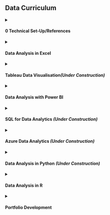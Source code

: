 ## Data Curriculum 

<details>
<summary><h4 id="0-technical-set-up-troubleshooting-references">0 Technical Set-Up/References</h4></summary>
<ul>
<li><a href="./Just_IT_Skills_Bootcamp_in_Data_Technician_Curriculum.pdf">Bootcamp Curriculum Map (PDF)</a> <em>(this was for Just IT Data Bootcamp Learners)</em></li>
<li><a href="./How_to_Share_Screen.md">How to Share Screen</a></li>
<li><a href="https://github.com/lifeparticle/Markdown-Cheatsheet">Markdown Cheat Sheet</a> (<em>Note: this is how tech folks speak, a cheat sheet is just a guide and you aren&#39;t cheating by using it</em>)</li>
<li><a href="https://learncodethehardway.com/blog/25-how-to-read-programmer-documentation/">How to Read Documentation in Python/Pandas</a></li>
</ul>
</details>
  
<details>
<summary><h4 id="data-analysis-in-excel">Data Analysis in Excel</h4></summary>
<ul>
<li><a href="./01%20Intro%20to%20Data%20Analysis%20and%20Excel">Intro to Data Analysis and Cleaning Data in Excel&#39;s Power Query</a> <em> (Note that you need the Desktop version of Excel to access Power Query)</em></li>
<li><a href="./02%20Excel%20Formulas%20and%20Functions">Excel Formulas and Functions</a></li>
<li><a href="./03%20Data%20Visualisations%20in%20Excel">Exploratory Data Analysis: Creating Effective Visualisations in Excel</a></li>
<li><a href="./04%20Assignment1">Assignment 1: Excel and Tableau</a></li>
<li><a href="05%20Advanced_Excel_Functions">Advanced Excel Functions</a> <em> (Note that you need the Desktop version of Excel to use What-If Analysis)</em></li>
<li><a href="./06%20Excel_Consolidation_Exercises">Excel Consolidation Exercises</a></li>
</ul>
</details>

<details>
<summary><h4 id="data-analysis-with-Tableau">Tableau Data Visualisation<em>(Under Construction)</em></h4></summary> 
<ul>
<li><a href="./07_Tableau_Data_Visualisation">Tableau Data Visualisation</a></li>
</ul>
</details>

<details>
<summary><h4 id="data-analysis-with-Power BI">Data Analysis with Power BI</em></h4></summary> 
<ul>
<li><a href="./08_Data_Visualisation_with_PowerBI">Data Visualisation with Power BI</a></li>
</ul>
</details>

<details>
<summary><h4 id="data-analysis-with-SQL">SQL for Data Analytics <em>(Under Construction)</em></h4></summary>
<ul>
<li><a href="">SQL for Data Analytics (including MySQL)</a></li>
</ul>
</details>

<details>
<summary><h4 id="azure-data-analytics">Azure Data Analytics <em>(Under Construction)</em></h4></summary>
<ul>
<li><a href="">Azure Data Analytics</a></li>
</ul>
</details>

<details>
<summary><h4 id="data-analysis-in-python">Data Analysis in Python <em>(Under Construction)</em></h4></summary>
<ul>
<li><a href="./09%20Python%20Data%20Analysis">Full Data Analysis in Python</a></li>
  <em>(Will upload more curriculum at later time)</em>
</ul>
</details>

<details>
<summary><h4 id="data-analysis-in-r">Data Analysis in R</h4></summary>
<ul>
<li><a href="./10%20R%20Studio%20Data%20Analysis/readme.md#intro-to-data-analysis-lifecycle-and-r-studio">Intro to Data Analysis Lifecyle and R Studio</a></li>
<li><a href="./10%20R%20Studio%20Data%20Analysis/readme.md#data-cleaning-and-transforming-in-r-studio">Data Cleaning and Transforming in R Studio</a></li>
<li><a href="./10%20R%20Studio%20Data%20Analysis/readme.md#exploratory-data-analysis-in-r">Data Visualisation for EDA in R</a></li>
</ul>
</details>


<details>
<summary><h4 id="portfolio-development">Portfolio Development</h4></summary>
<ul>
<li><a href="./11_Portfolio_Development/readme.md#creating-github-repositories-for-data-portfolio-project-files">GitHub Repositories</a></li>
<li><a href="./11_Portfolio_Development/readme.md#building-a-website-to-showcase-a-data-portfolio-and-tech-skill-set">Professional Website</a></li>  
</ul>
</details>
